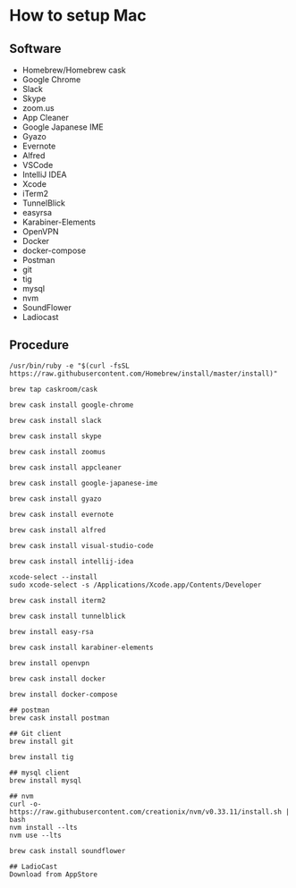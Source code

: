 How to setup Mac
===========================================

## Software
- Homebrew/Homebrew cask
- Google Chrome
- Slack
- Skype
- zoom.us
- App Cleaner
- Google Japanese IME
- Gyazo
- Evernote
- Alfred
- VSCode
- IntelliJ IDEA
- Xcode
- iTerm2
- TunnelBlick
- easyrsa
- Karabiner-Elements
- OpenVPN
- Docker
- docker-compose
- Postman
- git
- tig
- mysql
- nvm
- SoundFlower
- Ladiocast

## Procedure
```
/usr/bin/ruby -e "$(curl -fsSL https://raw.githubusercontent.com/Homebrew/install/master/install)"

brew tap caskroom/cask

brew cask install google-chrome

brew cask install slack

brew cask install skype

brew cask install zoomus

brew cask install appcleaner

brew cask install google-japanese-ime

brew cask install gyazo

brew cask install evernote

brew cask install alfred

brew cask install visual-studio-code

brew cask install intellij-idea

xcode-select --install
sudo xcode-select -s /Applications/Xcode.app/Contents/Developer

brew cask install iterm2

brew cask install tunnelblick

brew install easy-rsa

brew cask install karabiner-elements

brew install openvpn

brew cask install docker

brew install docker-compose

## postman
brew cask install postman

## Git client
brew install git

brew install tig

## mysql client
brew install mysql

## nvm
curl -o- https://raw.githubusercontent.com/creationix/nvm/v0.33.11/install.sh | bash
nvm install --lts
nvm use --lts

brew cask install soundflower

## LadioCast
Download from AppStore
```
